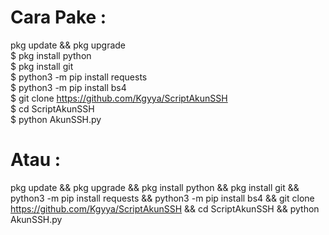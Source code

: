 # Cara Pake :
pkg update && pkg upgrade<br>
$ pkg install python<br>
$ pkg install git<br>
$ python3 -m pip install requests<br>
$ python3 -m pip install bs4<br>
$ git clone https://github.com/Kgyya/ScriptAkunSSH<br>
$ cd ScriptAkunSSH<br>
$ python AkunSSH.py<br>

# Atau :
pkg update && pkg upgrade && pkg install python && pkg install git && python3 -m pip install requests && python3 -m pip install bs4 && git clone https://github.com/Kgyya/ScriptAkunSSH && cd ScriptAkunSSH && python AkunSSH.py
